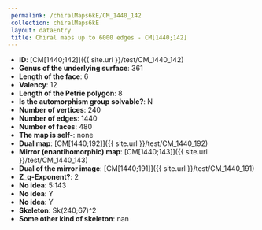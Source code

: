 ```yaml
--- 
 permalink: /chiralMaps6kE/CM_1440_142 
 collection: chiralMaps6kE
 layout: dataEntry
 title: Chiral maps up to 6000 edges - CM[1440;142]
---
```


- **ID**: [CM[1440;142]]({{ site.url }}/test/CM_1440_142)
- **Genus of the underlying surface**: 361
- **Length of the face**: 6
- **Valency**: 12
- **Length of the Petrie polygon**: 8
- **Is the automorphism group solvable?**: N
- **Number of vertices**: 240
- **Number of edges**: 1440
- **Number of faces**: 480
- **The map is self-**: none
- **Dual map**: [CM[1440;192]]({{ site.url }}/test/CM_1440_192)
- **Mirror (enantihomorphic) map**: [CM[1440;143]]({{ site.url }}/test/CM_1440_143)
- **Dual of the mirror image**: [CM[1440;191]]({{ site.url }}/test/CM_1440_191)
- **Z_q-Exponent?**: 2
- **No idea**:  5:143
- **No idea**: Y
- **No idea**: Y
- **Skeleton**: Sk(240;67)^2
- **Some other kind of skeleton**: nan
